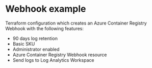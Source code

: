 # Webhook example

Terraform configuration which creates an Azure Container Registry Webhook with the following features:

- 90 days log retention
- Basic SKU
- Administrator enabled
- Azure Container Registry Webhook resource
- Send logs to Log Analytics Workspace
